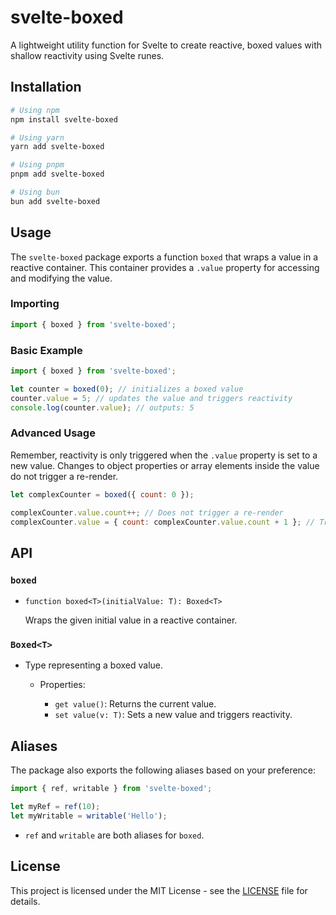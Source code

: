 # svelte-boxed

A lightweight utility function for Svelte to create reactive, boxed values with shallow reactivity using Svelte runes.

## Installation

```bash
# Using npm
npm install svelte-boxed

# Using yarn
yarn add svelte-boxed

# Using pnpm
pnpm add svelte-boxed

# Using bun
bun add svelte-boxed
```

## Usage

The `svelte-boxed` package exports a function `boxed` that wraps a value in a reactive container. This container provides a `.value` property for accessing and modifying the value.

### Importing

```javascript
import { boxed } from 'svelte-boxed';
```

### Basic Example

```javascript
import { boxed } from 'svelte-boxed';

let counter = boxed(0); // initializes a boxed value
counter.value = 5; // updates the value and triggers reactivity
console.log(counter.value); // outputs: 5
```

### Advanced Usage

Remember, reactivity is only triggered when the `.value` property is set to a new value. Changes to object properties or array elements inside the value do not trigger a re-render.

```javascript
let complexCounter = boxed({ count: 0 });

complexCounter.value.count++; // Does not trigger a re-render
complexCounter.value = { count: complexCounter.value.count + 1 }; // Triggers a re-render
```

## API

### `boxed`

- `function boxed<T>(initialValue: T): Boxed<T>`

  Wraps the given initial value in a reactive container.

### `Boxed<T>`

- Type representing a boxed value.

  - Properties:

    - `get value()`: Returns the current value.
    - `set value(v: T)`: Sets a new value and triggers reactivity.

## Aliases

The package also exports the following aliases based on your preference:

```javascript
import { ref, writable } from 'svelte-boxed';

let myRef = ref(10);
let myWritable = writable('Hello');
```

- `ref` and `writable` are both aliases for `boxed`.

## License

This project is licensed under the MIT License - see the [LICENSE](LICENSE) file for details.